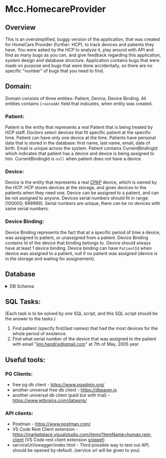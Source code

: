 # Mcc.HomecareProvider

## Overview
This is an oversimplified, buggy version of the application, that was created for HomeCare Provider (further: HCP), to track devices and patients they have.
You were asked by the HCP to analyze it, play around with API and find as many bugs as you can, and give feedback regarding this application, system design and database structure. Application contains bugs that were made on purpose and bugs that were done accidentally, so there are no specific "number" of bugs that you need to find.

## Domain: 
Domain consists of three entities: Patient, Device, Device Binding. All entities contains `CreatedAt` field that indicates, when entity was created. 

### Patient: 
Patient is the entity that represents a real Patient that is being treated by HCP staff. Doctors select devices that fit specific patient at the specific time. Patient can have only one device at the time. Patients have personal data that is stored in the database: first name, last name, email, date of birth. Email is unique across the system. Patient contains CurrentBindingId which indicates that patient has a device and device is being assigned to him. CurrentBindingId is `null` when patient does not have a device.

### Device: 
Device is the entity that represents a real [CPAP](https://en.wikipedia.org/wiki/Positive_airway_pressure) device, which is owned by the HCP. HCP stores devices at the storage, and gives devices to the patients when they need one. Device can be assigned to a patient, and can be not assigned to anyone. Devices serial numbers should fit in range: [100000; 999999]. Serial numbers are unique, there can be no devices with same serial numbers.

### Device Binding:
Device Binding represents the fact that at a specific period of time a device, was assigned to patient, or unassigned from a patient. Device Binding contains Id of the device that binding belongs to. Device should always have at least 1 device binding. Device binding can have `PatientId` when device was assigned to a patient, null if no patient was assigned (device is in the storage and waiting for assignement).

## Database
<details>
  <summary>DB Schema:</summary>

  ![image](https://user-images.githubusercontent.com/1502886/119872502-bda49900-bf4d-11eb-8ac3-f3ca1cc1b43d.png)
  
</details>


## SQL Tasks: 
(Each task is to be solved by one SQL script, and this SQL script should be the answer to the tasks.)
1. Find patient (specify first/last names) that had the most devices for the whole period of existence.
2. Find what serial number of the device that was assigned to the patient with email "jimi.hendrix@gmail.com" at 7th of May, 2005 year.


## Useful tools: 

### PG Clients:
- free pg db client - https://www.pgadmin.org/
- another universal free db client - https://dbeaver.io
- another universal db client (paid but with trial) - https://www.jetbrains.com/datagrip/

### API clients: 
- Postman - https://www.postman.com/
- VS Code Rest Client extension - https://marketplace.visualstudio.com/items?itemName=humao.rest-client 
(VS Code rest client extension [snippet](https://github.com/sergey-bulavskiy/Mcc.HomecareProvider/blob/main/Mcc.HomecareProvider.http))
- serviceUrl/swagger/index.html - Third possible way to test out API, should be opened by-default.  (service url will be given to you)
